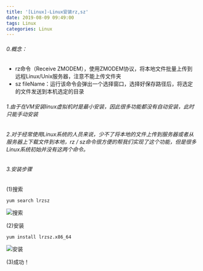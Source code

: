 ```yaml
---
title: '[Linux]-Linux安装rz,sz'
date: 2019-08-09 09:49:00
tags: Linux
categories: Linux
---
```

###### 0.概念：
* rz命令（Receive ZMODEM），使用ZMODEM协议，将本地文件批量上传到远程Linux/Unix服务器，注意不能上传文件夹
* sz fileName：运行该命令会弹出一个选择窗口，选择好保存路径后，将选定的文件发送到本机选定的目录

###### 1.由于在VM安装linux虚拟机时是最小安装，因此很多功能都没有自动安装，此时只能手动安装
###### 2.对于经常使用Linux系统的人员来说，少不了将本地的文件上传到服务器或者从服务器上下载文件到本地，rz / sz命令很方便的帮我们实现了这个功能，但是很多Linux系统初始并没有这两个命令。

###### 3.安装步骤
(1)搜索

```
yum search lrzsz
```

![搜索](/images/1.png)

(2)安装

```
yum install lrzsz.x86_64
```

![安装](/images/2.png)

(3)成功！
